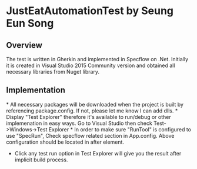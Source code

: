 JustEatAutomationTest by Seung Eun Song
================

<h2 id="overview">Overview</h2>
The test is written in Gherkin and implemented in Specflow on .Net. Initially it is created in Visual Studio 2015 Community version and obtained all necessary libraries from Nuget library. 

<h2 id="implementation">Implementation</h2>
 *   All necessary packages will be downloaded when the project is built by referencing package.config. If not, please let me know I can add dlls.
 *   Display "Test Explorer" therefore it's available to run/debug or other implemenation in easy ways. Go to Visual Studio then check Test->Windows->Test Explorer
 *   In order to make sure "RunTool" is configured to use "SpecRun", Check specflow related section in App.config.
			<specFlow>  
			  <plugins>
				  <add name="SpecRun" />
				</plugins>
			</specFlow>
Above configuration should be located in after </configSections> element.

 *   Click any test run option in Test Explorer will give you the result after implicit build process. 


